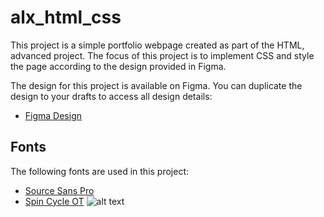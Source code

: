 # alx_html_css

This project is a simple portfolio webpage created as part of the HTML, advanced project. The focus of this project is to implement CSS and style the page according to the design provided in Figma.

 The design for this project is available on Figma. You can duplicate the design to your drafts to access all design details:

- [Figma Design](https://www.figma.com/design/lPJM2dkESbpvmMA37Jm9jF/Homepage-(Copy)?node-id=3558-0&t=zf5NAN8C2OSQ2tLA-1)

## Fonts

The following fonts are used in this project:
- [Source Sans Pro](https://fonts.google.com/specimen/Source+Sans+Pro)
- [Spin Cycle OT](https://example.com/link-to-spin-cycle-ot)
![alt text](<School Page@2x.png>)